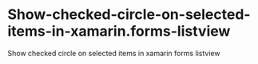 # Show-checked-circle-on-selected-items-in-xamarin.forms-listview
Show checked circle on selected items in xamarin forms listview 
